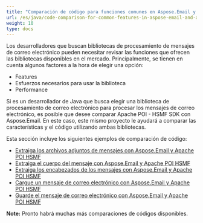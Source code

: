 ```yaml
---
title: "Comparación de código para funciones comunes en Aspose.Email y Apache POI HSMF"
url: /es/java/code-comparison-for-common-features-in-aspose-email-and-apache-poi-hsmf/
weight: 10
type: docs
---
```


Los desarrolladores que buscan bibliotecas de procesamiento de mensajes de correo electrónico pueden necesitar revisar las funciones que ofrecen las bibliotecas disponibles en el mercado. Principalmente, se tienen en cuenta algunos factores a la hora de elegir una opción:

- Features
- Esfuerzos necesarios para usar la biblioteca
- Performance

Si es un desarrollador de Java que busca elegir una biblioteca de procesamiento de correo electrónico para procesar los mensajes de correo electrónico, es posible que desee comparar Apache POI - HSMF SDK con Aspose.Email. En este caso, este mismo proyecto le ayudará a comparar las características y el código utilizando ambas bibliotecas.

Esta sección incluye los siguientes ejemplos de comparación de código:

- [Extraiga los archivos adjuntos de mensajes con Aspose.Email y Apache POI HSMF](/email/java/extract-message-attachments-using-aspose-email-and-apache-poi-hsmf/)
- [Extraiga el cuerpo del mensaje con Aspose.Email y Apache POI HSMF](/email/java/extract-message-body-using-aspose-email-and-apache-poi-hsmf/)
- [Extraiga los encabezados de los mensajes con Aspose.Email y Apache POI HSMF](/email/java/extract-message-headers-using-aspose-email-and-apache-poi-hsmf/)
- [Cargue un mensaje de correo electrónico con Aspose.Email y Apache POI HSMF](/email/java/load-email-message-using-aspose-email-and-apache-poi-hsmf/)
- [Guarde el mensaje de correo electrónico con Aspose.Email y Apache POI HSMF](/email/java/save-email-message-using-aspose-email-and-apache-poi-hsmf/)

**Note:** Pronto habrá muchas más comparaciones de códigos disponibles. 

